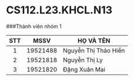 # CS112.L23.KHCL.N13
###Thành viên nhóm 1

| STT |MSSV| HỌ VÀ TÊN|
|:---:|---|   ---|
|1|19521488|Nguyễn Thị Thảo Hiền|
|2|19521818|Nguyễn Thị Ly|
|3|19521820|Đặng Xuân Mai
